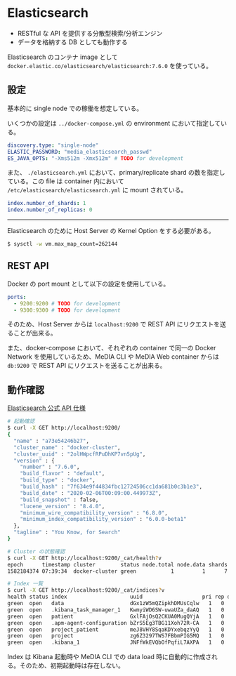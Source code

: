 # Elasticsearch

- RESTful な API を提供する分散型検索/分析エンジン
- データを格納する DB としても動作する

Elasticsearch のコンテナ image として `docker.elastic.co/elasticsearch/elasticsearch:7.6.0` を使っている。

## 設定

基本的に single node での稼働を想定している。

いくつかの設定は `../docker-compose.yml` の environment において指定している。

```yaml
discovery.type: "single-node"
ELASTIC_PASSWORD: "media_elasticsearch_passwd"
ES_JAVA_OPTS: "-Xms512m -Xmx512m" # TODO for development
```

また、 `./elasticsearch.yml` において、primary/replicate shard の数を指定している。この file は container 内において `/etc/elasticsearch/elasticsearch.yml` に mount されている。

```yaml
index.number_of_shards: 1
index.number_of_replicas: 0
```

---

Elasticsearch のために Host Server の Kernel Option をする必要がある。

```bash
$ sysctl -w vm.max_map_count=262144
```

## REST API

Docker の port mount として以下の設定を使用している。

```yaml
ports:
  - 9200:9200 # TODO for development
  - 9300:9300 # TODO for development
```

そのため、Host Server からは `localhost:9200` で REST API にリクエストを送ることが出来る。

また、docker-compose において、それぞれの container で同一の Docker Network を使用しているため、MeDIA CLI や MeDIA Web container からは `db:9200` で REST API にリクエストを送ることが出来る。

## 動作確認

[Elasticsearch 公式 API 仕様](https://www.elastic.co/guide/en/elasticsearch/reference/master/docs.html)

```bash
# 起動確認
$ curl -X GET http://localhost:9200/
{
  "name" : "a73e54246b27",
  "cluster_name" : "docker-cluster",
  "cluster_uuid" : "2olHWpcfRPuDhKP7vn5pUg",
  "version" : {
    "number" : "7.6.0",
    "build_flavor" : "default",
    "build_type" : "docker",
    "build_hash" : "7f634e9f44834fbc12724506cc1da681b0c3b1e3",
    "build_date" : "2020-02-06T00:09:00.449973Z",
    "build_snapshot" : false,
    "lucene_version" : "8.4.0",
    "minimum_wire_compatibility_version" : "6.8.0",
    "minimum_index_compatibility_version" : "6.0.0-beta1"
  },
  "tagline" : "You Know, for Search"
}

# Cluster の状態確認
$ curl -X GET http://localhost:9200/_cat/health?v
epoch      timestamp cluster        status node.total node.data shards pri relo init unassign pending_tasks max_task_wait_time active_shards_percent
1582184374 07:39:34  docker-cluster green           1         1      7   7    0    0        0             0                  -                100.0%

# Index 一覧
$ curl -X GET http://localhost:9200/_cat/indices?v
health status index                    uuid                   pri rep docs.count docs.deleted store.size pri.store.size
green  open   data                     dGx1zW5mQZipkhDMUsCqlw   1   0       2279            0    676.5kb        676.5kb
green  open   .kibana_task_manager_1   KwmyiWD6SW-uwaUZa_daAQ   1   0          2            1     29.7kb         29.7kb
green  open   patient                  GxlFAjOsQ2CKUA0MugQYjA   1   0        100            0     19.9kb         19.9kb
green  open   .apm-agent-configuration bZrS5Eg3TBG11Xoh72R-CA   1   0          0            0       283b           283b
green  open   project_patient          meJ8VHY8SqaKDYxebqzYyQ   1   0        900            0    131.8kb        131.8kb
green  open   project                  zg6Z3297TWS7FBbmPIG5MQ   1   0          9            0      4.9kb          4.9kb
green  open   .kibana_1                JNFfWkEVQbOfPqfiL7AXPA   1   0         10            4     25.8kb         25.8kb
```

Index は Kibana 起動時や MeDIA CLI での data load 時に自動的に作成される。そのため、初期起動時は存在しない。
